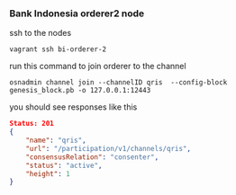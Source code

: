 ### Bank Indonesia orderer2 node
ssh to the nodes
```shell
vagrant ssh bi-orderer-2
```

run this command to join orderer to the channel
```
osnadmin channel join --channelID qris  --config-block genesis_block.pb -o 127.0.0.1:12443
```

you should see responses like this
```json
Status: 201
{
	"name": "qris",
	"url": "/participation/v1/channels/qris",
	"consensusRelation": "consenter",
	"status": "active",
	"height": 1
}
```
